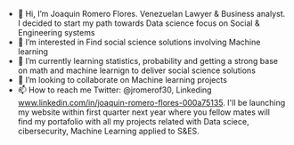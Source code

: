 - 👋 Hi, I’m Joaquin Romero Flores. Venezuelan Lawyer & Business analyst. I decided to start my path towards Data science focus on Social & Engineering systems
- 👀 I’m interested in Find social science solutions involving Machine learning 
- 🌱 I’m currently learning statistics, probability and getting a strong base on math and machine learnign to deliver social science solutions 
- 💞️ I’m looking to collaborate on Machine learning projects 
- 📫 How to reach me Twitter: @jromerof30, Linkeding www.linkedin.com/in/joaquin-romero-flores-000a75135. I'll be launching my website within first quarter next year where you fellow mates will find my portafolio with all my projects related with Data sciece, cibersecurity, Machine Learning applied to S&ES.

<!---
joakor89/joakor89 is a ✨ special ✨ repository because its `README.md` (this file) appears on your GitHub profile.
You can click the Preview link to take a look at your changes.
--->
